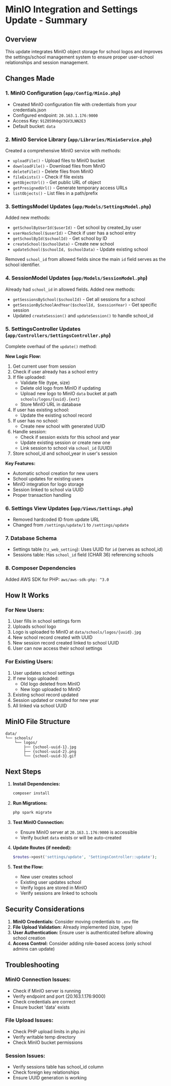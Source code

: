 # MinIO Integration and Settings Update - Summary

## Overview
This update integrates MinIO object storage for school logos and improves the settings/school management system to ensure proper user-school relationships and session management.

## Changes Made

### 1. MinIO Configuration (`app/Config/Minio.php`)
- Created MinIO configuration file with credentials from your credentials.json
- Configured endpoint: `20.163.1.176:9000`
- Access Key: `91Z059h0qV3GV3LNN2E3`
- Default bucket: `data`

### 2. MinIO Service Library (`app/Libraries/MinioService.php`)
Created a comprehensive MinIO service with methods:
- `uploadFile()` - Upload files to MinIO bucket
- `downloadFile()` - Download files from MinIO
- `deleteFile()` - Delete files from MinIO
- `fileExists()` - Check if file exists
- `getObjectUrl()` - Get public URL of object
- `getPresignedUrl()` - Generate temporary access URLs
- `listObjects()` - List files in a path/prefix

### 3. SettingsModel Updates (`app/Models/SettingsModel.php`)
Added new methods:
- `getSchoolByUserId($userId)` - Get school by created_by user
- `userHasSchool($userId)` - Check if user has a school entry
- `getSchoolById($schoolId)` - Get school by ID
- `createSchool($schoolData)` - Create new school
- `updateSchool($schoolId, $schoolData)` - Update existing school

Removed `school_id` from allowed fields since the main `id` field serves as the school identifier.

### 4. SessionModel Updates (`app/Models/SessionModel.php`)
Already had `school_id` in allowed fields. Added new methods:
- `getSessionsBySchool($schoolId)` - Get all sessions for a school
- `getSessionBySchoolAndYear($schoolId, $sessionYear)` - Get specific session
- Updated `createSession()` and `updateSession()` to handle school_id

### 5. SettingsController Updates (`app/Controllers/SettingsController.php`)
Complete overhaul of the `update()` method:

**New Logic Flow:**
1. Get current user from session
2. Check if user already has a school entry
3. If file uploaded:
   - Validate file (type, size)
   - Delete old logo from MinIO if updating
   - Upload new logo to MinIO `data` bucket at path `schools/logos/{uuid}.{ext}`
   - Store MinIO URL in database
4. If user has existing school:
   - Update the existing school record
5. If user has no school:
   - Create new school with generated UUID
6. Handle session:
   - Check if session exists for this school and year
   - Update existing session or create new one
   - Link session to school via `school_id` (UUID)
7. Store school_id and school_year in user's session

**Key Features:**
- Automatic school creation for new users
- School updates for existing users
- MinIO integration for logo storage
- Session linked to school via UUID
- Proper transaction handling

### 6. Settings View Updates (`app/Views/Settings.php`)
- Removed hardcoded ID from update URL
- Changed from `/settings/update/1` to `/settings/update`

### 7. Database Schema
- Settings table (`tz_web_setting`): Uses UUID for `id` (serves as school_id)
- Sessions table: Has `school_id` field (CHAR 36) referencing schools

### 8. Composer Dependencies
Added AWS SDK for PHP: `aws/aws-sdk-php: ^3.0`

## How It Works

### For New Users:
1. User fills in school settings form
2. Uploads school logo
3. Logo is uploaded to MinIO at `data/schools/logos/{uuid}.jpg`
4. New school record created with UUID
5. New session record created linked to school UUID
6. User can now access their school settings

### For Existing Users:
1. User updates school settings
2. If new logo uploaded:
   - Old logo deleted from MinIO
   - New logo uploaded to MinIO
3. Existing school record updated
4. Session updated or created for new year
5. All linked via school UUID

## MinIO File Structure
```
data/
└── schools/
    └── logos/
        ├── {school-uuid-1}.jpg
        ├── {school-uuid-2}.png
        └── {school-uuid-3}.gif
```

## Next Steps

1. **Install Dependencies:**
   ```bash
   composer install
   ```

2. **Run Migrations:**
   ```bash
   php spark migrate
   ```

3. **Test MinIO Connection:**
   - Ensure MinIO server at `20.163.1.176:9000` is accessible
   - Verify bucket `data` exists or will be auto-created

4. **Update Routes (if needed):**
   ```php
   $routes->post('settings/update', 'SettingsController::update');
   ```

5. **Test the Flow:**
   - New user creates school
   - Existing user updates school
   - Verify logos are stored in MinIO
   - Verify sessions are linked to schools

## Security Considerations

1. **MinIO Credentials:** Consider moving credentials to `.env` file
2. **File Upload Validation:** Already implemented (size, type)
3. **User Authentication:** Ensure user is authenticated before allowing school creation
4. **Access Control:** Consider adding role-based access (only school admins can update)

## Troubleshooting

### MinIO Connection Issues:
- Check if MinIO server is running
- Verify endpoint and port (20.163.1.176:9000)
- Check credentials are correct
- Ensure bucket 'data' exists

### File Upload Issues:
- Check PHP upload limits in php.ini
- Verify writable temp directory
- Check MinIO bucket permissions

### Session Issues:
- Verify sessions table has school_id column
- Check foreign key relationships
- Ensure UUID generation is working
